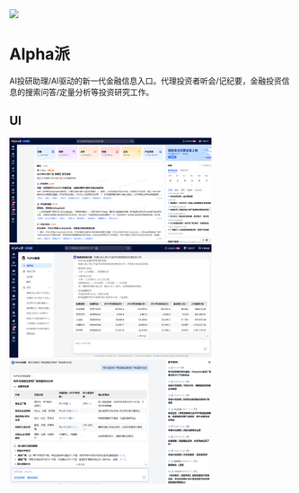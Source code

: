 <img src="./assets/favicon1.png" width="64" height="auto" /> 

# Alpha派

AI投研助理/AI驱动的新一代金融信息入口。代理投资者听会/记纪要，金融投资信息的搜索问答/定量分析等投资研究工作。

## UI

<img src="./assets/Alpha派-0.png" width="360" height="auto" />

<img src="./assets/Alpha派-1.png" width="360" height="auto" />

<img src="./assets/Alpha派-2.png" width="360" height="auto" />
